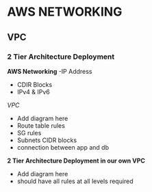 # AWS NETWORKING
## VPC
### 2 Tier Architecture Deployment


**AWS Networking**
-IP Address
- CDIR Blocks
- IPv4 & IPv6

*VPC*
- Add diagram here
- Route table rules
- SG rules
- Subnets CIDR blocks
- connection between app and db

**2 Tier Architecture Deployment in our own VPC**
- Add diagram here
- should have all rules at all levels required
